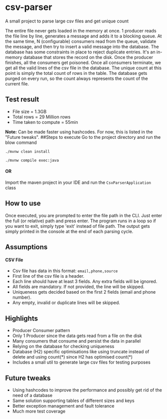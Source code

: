 # csv-parser
A small project to parse large csv files and get unique count

The entire file never gets loaded in the memory at once.
1 producer reads the file line by line, generates a message and adds it to a blocking queue.
At the same time, N (configurable) consumers read from the queue, validate the message, and then try to insert a valid message into the database. 
The database has some constraints in place to reject duplicate entries. 
It's an in-memory database that stores the record on the disk.
Once the producer finishes, all the consumers get poisoned.
Once all consumers terminate, we get all the valid lines of the csv file in the database.
The unique count at this point is simply the total count of rows in the table.
The database gets purged on every run, so the count always represents the count of the current file.


## Test result
- File size = 1.3GB
- Total rows = 29 Million rows
- Time taken to compute = 55min

**Note:** Can be made faster using hashcodes. For now, this is listed in the "Future tweaks".
##Steps to execute
Go to the project directory and run the blow command

`./mvnw clean install`


`./mvnw compile exec:java
`
#### OR

Import the maven project in your IDE and run the `CsvParserApplication` class

## How to use
Once executed, you are prompted to enter the file path in the CLI.
Just enter the full (or relative) path and press enter.
The program runs in a loop so if you want to exit, simply type 'exit' instead of file path.
The output gets simply printed in the console at the end of each parsing cycle.


## Assumptions
#### CSV File
- Csv file has data in this format:
`email,phone,source`
- First line of the csv file is a header.
- Each line should have at least 3 fields. Any extra fields will be ignored.
- All fields are mandatory. If not provided, the line will be skipped.
- Uniqueness gets decided based on the first 2 fields (email and phone number).
- Any empty, invalid or duplicate lines will be skipped.

## Highlights
- Producer Consumer pattern
- Only 1 Producer since the data gets read from a file on the disk
- Many consumers that consume and persist the data in parallel
- Relying on the database for checking uniqueness
- Database (H2) specific optimisations like using truncate instead of delete and using count(\*) since H2 has optimised count(\*)
- Includes a small util to generate large csv files for testing purposes

## Future tweaks
- Using hashcodes to improve the performance and possibly get rid of the need of a database
- Same solution supporting tables of different sizes and keys
- Better exception management and fault tolerance
- Much more test coverage
